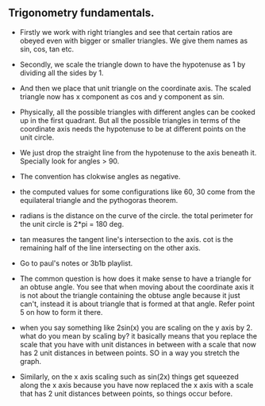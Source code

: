 ## Trigonometry fundamentals.

* Firstly we work with right triangles and see that certain ratios are obeyed even with bigger or smaller triangles.
  We give them names as sin, cos, tan etc.

* Secondly, we scale the triangle down to have the hypotenuse as 1 by dividing all the sides by 1.

* And then we place that unit triangle on the coordinate axis. The scaled triangle now has x component
  as cos and y component as sin.

* Physically, all the possible triangles with different angles can be cooked up in the first quadrant.
  But all the possible triangles in terms of the coordinate axis needs the hypotenuse to be at different
  points on the unit circle.

* We just drop the straight line from the hypotenuse to the axis beneath it. Specially look for angles > 90.

* The convention has clokwise angles as negative.

* the computed values for some configurations like 60, 30 come from the equilateral triangle and the pythogoras theorem.

* radians is the distance on the curve of the circle. the total perimeter for the unit circle is 2*pi = 180 deg.

* tan measures the tangent line's intersection to the axis. cot is the remaining half of the line intersecting on the other axis.

* Go to paul's notes or 3b1b playlist.

* The common question is how does it make sense to have a triangle for an obtuse angle. You see that when moving about
  the coordinate axis it is not about the triangle containing the obtuse angle because it just can't, instead it is 
  about triangle that is formed at that angle. Refer point 5 on how to form it there.

* when you say something like 2sin(x) you are scaling on the y axis by 2. what do you mean by scaling by?
  it basically means that you replace the scale that you have with unit distances in between with a scale
  that now has 2 unit distances in between points. SO in a way you stretch the graph.

* Similarly, on the x axis scaling such as sin(2x) things get squeezed along the x axis because 
  you have now replaced the x axis with a scale that has 2 unit distances between points, so things
  occur before.
